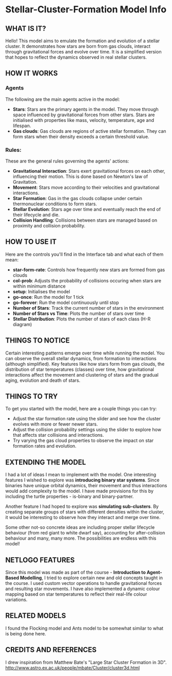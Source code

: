 # Stellar-Cluster-Formation Model Info

## WHAT IS IT?

Hello! This model aims to emulate the formation and evolution of a stellar cluster. It demonstrates how stars are born from gas clouds, interact through gravitational forces and evolve over time. It is a simplified version that hopes to reflect the dynamics observed in real stellar clusters. 

## HOW IT WORKS

### Agents
The following are the main agents active in the model:
  * **Stars**: Stars are the primary agents in the model. They move through space influenced by gravitational forces from other stars. Stars are initialised with properties like mass, velocity, temperature, age and lifespan. 
  * **Gas clouds**: Gas clouds are regions of active stellar formation. They can form stars when their density exceeds a certain threshold value.

### Rules:
These are the general rules governing the agents' actions:
  * **Gravitational Interaction**: Stars exert gravitational forces on each other, influencing their motion. This is done based on Newton's law of Gravitation.
  * **Movement**: Stars move according to their velocities and gravitational interactions.
  * **Star Formation**: Gas in the gas clouds collapse under certain thermonuclear conditions to form stars.
  * **Stellar Evolution**: Stars age over time and eventually reach the end of their lifecycle and die.
  * **Collision Handling**: Collisions between stars are managed based on proximity and collision probability.

## HOW TO USE IT

Here are the controls you'll find in the Interface tab and what each of them mean:

  * **star-form-rate**: Controls how frequently new stars are formed from gas clouds
  * **col-prob**: Adjusts the probability of collisions occuring when stars are within minimum distance
  * **setup**: Initialises the model
  * **go-once**: Run the model for 1 tick
  * **go-forever**: Run the model continuously until stop
  * **Number of Stars**: Track the current number of stars in the environment
  * **Number of Stars vs Time**: Plots the number of stars over time
  * **Stellar Distribution**: Plots the number of stars of each class (H-R diagram)

## THINGS TO NOTICE

Certain interesting patterns emerge over time while running the model. You can observe the overall stellar dynamics, from formation to interactions (although simplified). Key features like how stars form from gas clouds, the distribution of star temperatures (classes) over time, how gravitational interactions affect the movement and clustering of stars and the gradual aging, evolution and death of stars. 

## THINGS TO TRY

To get you started with the model, here are a couple things you can try:

  * Adjust the star formation rate using the slider and see how the cluster evolves with more or fewer newer stars.
  * Adjust the collision probability settings using the slider to explore how that affects star collisions and interactions.
  * Try varying the gas cloud properties to observe the impact on star formation rates and evolution. 

## EXTENDING THE MODEL

I had a lot of ideas I mean to implement with the model. One interesting features I wished to explore was **introducing binary star systems**. Since binaries have unique orbital dynamics, their movement and thus interactions would add complexity to the model. I have made provisions for this by including the turtle properties - is-binary and binary-partner. 

Another feature I had hoped to explore was **simulating sub-clusters**. By creating separate groups of stars with different densities within the cluster, it would be interesting to observe how they interact and merge over time.

Some other not-so concrete ideas are including proper stellar lifecycle behaviour (from red giant to white dwarf say), accounting for after-collision behaviour and many, many more. The possibilities are endless with this model! 

## NETLOGO FEATURES

Since this model was made as part of the course - **Introduction to Agent-Based Modelling**, I tried to explore certain new and old concepts taught in the course. I used custom vector operations to handle gravitational forces and resulting star movements. I have also implemented a dynamic colour mapping based on star temperatures to reflect their real-life colour variations. 

## RELATED MODELS

I found the Flocking model and Ants model to be somewhat similar to what is being done here.

## CREDITS AND REFERENCES

I drew inspiration from Matthew Bate's "Large Star Cluster Formation in 3D".
http://www.astro.ex.ac.uk/people/mbate/Cluster/cluster3d.html
